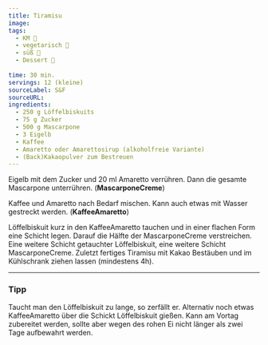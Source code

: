```yaml
---
title: Tiramisu
image: 
tags:
  - KM 👻
  - vegetarisch 🌿
  - süß 🍬
  - Dessert 🍰
  
time: 30 min.
servings: 12 (kleine)
sourceLabel: S&F
sourceURL:
ingredients:
  - 250 g Löffelbiskuits
  - 75 g Zucker
  - 500 g Mascarpone
  - 3 Eigelb
  - Kaffee
  - Amaretto oder Amarettosirup (alkoholfreie Variante)
  - (Back)Kakaopulver zum Bestreuen
---
```


Eigelb mit dem Zucker und 20 ml Amaretto verrühren. Dann die gesamte Mascarpone unterrühren. (**MascarponeCreme**)

Kaffee und Amaretto nach Bedarf mischen. Kann auch etwas mit Wasser gestreckt werden. (**KaffeeAmaretto**)

Löffelbiskuit kurz in den KaffeeAmaretto tauchen und in einer flachen Form eine Schicht legen.
Darauf die Hälfte der MascarponeCreme verstreichen.
Eine weitere Schicht getauchter Löffelbiskuit, eine weitere Schicht MascarponeCreme.
Zuletzt fertiges Tiramisu mit Kakao Bestäuben und im Kühlschrank ziehen lassen (mindestens 4h).


***

### Tipp

Taucht man den Löffelbiskuit zu lange, so zerfällt er. Alternativ noch etwas KaffeeAmaretto über die Schickt Löffelbiskuit gießen.
Kann am Vortag zubereitet werden, sollte aber wegen des rohen Ei nicht länger als zwei Tage aufbewahrt werden.
